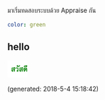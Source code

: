 มาเริ่มทดสอบระบบด้วย Appraise กัน

~~~yaml example="hello" fixture="hello.js"
color: green
~~~

## hello

![hello](hello-4aa8240a-57dc-4b34-8a5b-0db72235d0e2.png)

(generated: 2018-5-4 15:18:42)


